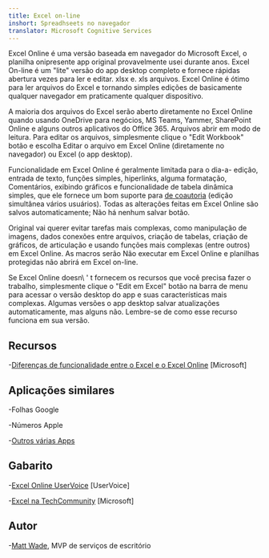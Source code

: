 ```yaml
---
title: Excel on-line
inshort: Spreadhseets no navegador
translator: Microsoft Cognitive Services
---
```


Excel Online é uma versão baseada em navegador do Microsoft Excel, o
planilha onipresente app original provavelmente usei durante anos. Excel
On-line é um \"lite\" versão do app desktop completo e
fornece rápidas abertura vezes para ler e editar. xlsx e. xls
arquivos. Excel Online é ótimo para ler arquivos do Excel e tornando simples
edições de basicamente qualquer navegador em praticamente qualquer dispositivo.

A maioria dos arquivos do Excel serão aberto diretamente no Excel Online quando usando
OneDrive para negócios, MS Teams, Yammer, SharePoint Online e alguns
outros aplicativos do Office 365. Arquivos abrir em modo de leitura. Para editar os arquivos,
simplesmente clique o \"Edit Workbook\" botão e escolha Editar o arquivo em
Excel Online (diretamente no navegador) ou Excel (o app desktop).

Funcionalidade em Excel Online é geralmente limitada para o dia-a-
edição, entrada de texto, funções simples, hiperlinks, alguma formatação,
Comentários, exibindo gráficos e funcionalidade de tabela dinâmica simples,
que ele fornece um bom suporte para
[de coautoria](http://icsh.pt/CoAuthoring) (edição simultânea
vários usuários). Todas as alterações feitas em Excel Online são salvos
automaticamente; Não há nenhum salvar botão.

Original vai querer evitar tarefas mais complexas, como manipulação de imagens, dados
conexões entre arquivos, criação de tabelas, criação de gráficos, de articulação e
usando funções mais complexas (entre outros) em Excel Online. As macros serão
Não executar em Excel Online e planilhas protegidas não abrirá em
Excel on-line.

Se Excel Online doesn\ ' t fornecem os recursos que você precisa fazer o trabalho,
simplesmente clique o \"Edit em Excel\" botão na barra de menu para acessar o
versão desktop do app e suas características mais complexas. Algumas versões
o app desktop salvar atualizações automaticamente, mas alguns não. Lembre-se
de como esse recurso funciona em sua versão.

Recursos
---------

-[Diferenças de funcionalidade entre o Excel e o Excel
    Online](https://support.office.com/en-us/article/Differences-between-using-a-workbook-in-the-browser-and-in-Excel-F0DC28ED-B85D-4E1D-BE6D-5878005DB3B6)
    \[Microsoft\]

Aplicações similares
--------------------

-Folhas Google

-Números Apple

-[Outros várias
    Apps](https://en.wikipedia.org/wiki/List_of_spreadsheet_software#Online_spreadsheets)

Gabarito
---------

-[Excel Online UserVoice](https://excel.uservoice.com/forums/274580-excel-online)
    \[UserVoice\]

-[Excel na TechCommunity](https://techcommunity.microsoft.com/t5/Word/ct-p/Word)
    \[Microsoft\]

Autor
---------

-[Matt Wade](https://www.linkedin.com/in/thatmattwade/), MVP de serviços de escritório


